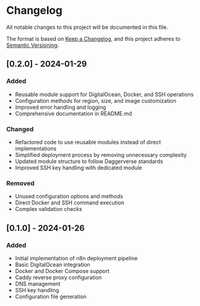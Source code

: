 # Changelog

All notable changes to this project will be documented in this file.

The format is based on [Keep a Changelog](https://keepachangelog.com/en/1.0.0/),
and this project adheres to [Semantic Versioning](https://semver.org/spec/v2.0.0.html).

## [0.2.0] - 2024-01-29

### Added
- Reusable module support for DigitalOcean, Docker, and SSH operations
- Configuration methods for region, size, and image customization
- Improved error handling and logging
- Comprehensive documentation in README.md

### Changed
- Refactored code to use reusable modules instead of direct implementations
- Simplified deployment process by removing unnecessary complexity
- Updated module structure to follow Daggerverse standards
- Improved SSH key handling with dedicated module

### Removed
- Unused configuration options and methods
- Direct Docker and SSH command execution
- Complex validation checks

## [0.1.0] - 2024-01-26

### Added
- Initial implementation of n8n deployment pipeline
- Basic DigitalOcean integration
- Docker and Docker Compose support
- Caddy reverse proxy configuration
- DNS management
- SSH key handling
- Configuration file generation 